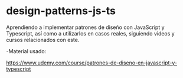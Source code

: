 # design-patterns-js-ts
Aprendiendo a implementar patrones de diseño con JavaScript y Typescript, así como a utilizarlos en casos reales, siguiendo videos y cursos relacionados con este.

-Material usado:

https://www.udemy.com/course/patrones-de-diseno-en-javascript-y-typescript
